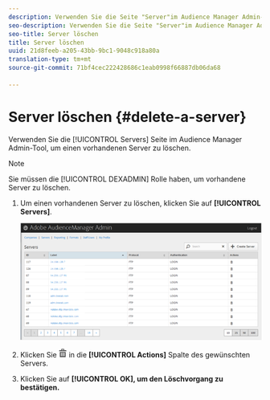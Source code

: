 ```yaml
---
description: Verwenden Sie die Seite "Server"im Audience Manager Admin-Tool, um einen vorhandenen Server zu löschen.
seo-description: Verwenden Sie die Seite "Server"im Audience Manager Admin-Tool, um einen vorhandenen Server zu löschen.
seo-title: Server löschen
title: Server löschen
uuid: 21d8feeb-a205-43bb-9bc1-9048c918a80a
translation-type: tm+mt
source-git-commit: 71bf4cec222428686c1eab0998f66887db06da68

---
```



# Server löschen {#delete-a-server}

Verwenden Sie die [!UICONTROL Servers] Seite im Audience Manager Admin-Tool, um einen vorhandenen Server zu löschen.

<!-- t_delete_server.xml -->

>[!NOTE]
>
>Sie müssen die [!UICONTROL DEXADMIN] Rolle haben, um vorhandene Server zu löschen.

1. Um einen vorhandenen Server zu löschen, klicken Sie auf **[!UICONTROL Servers]**.

   ![Schritt-Ergebnis](assets/servers.png)

1. Klicken Sie ![](assets/icon_delete.png) in die **[!UICONTROL Actions]** Spalte des gewünschten Servers.
1. Klicken Sie auf **[!UICONTROL OK], um den Löschvorgang zu bestätigen.**
